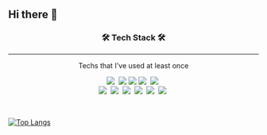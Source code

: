 ## Hi there 👋

<h3 align="center">🛠 Tech Stack 🛠</h3>
<hr>

<p align="center"> Techs that I've used at least once </p>

<p align="center">
  <img src="https://img.shields.io/badge/Python-3766AB?style=flat-square&logo=Python&logoColor=white"/>&nbsp
  <img src="https://img.shields.io/badge/HTML-E34F26?style=flat-square&logo=HTML5&logoColor=white"/>
  <img src="https://img.shields.io/badge/CSS3-1572B6?style=flat-square&logo=CSS3&logoColor=white"/>
  <img src="https://img.shields.io/badge/Javascript-ffb13b?style=flat-square&logo=javascript&logoColor=white"/>&nbsp 
  <img src="https://img.shields.io/badge/React-61DAFB?style=flat-square&logo=React&logoColor=white"/>&nbsp 
  <br>
  <img src="https://img.shields.io/badge/Node.js-339933?style=flat-square&logo=Node.js&logoColor=white"/>&nbsp 
  <img src="https://img.shields.io/badge/PHP-777BB4?style=flat-square&logo=PHP&logoColor=white"/>&nbsp 
  <img src="https://img.shields.io/badge/Django-092E20?style=flat-square&logo=Django&logoColor=white"/>&nbsp 
  <img src="https://img.shields.io/badge/Mysql-E6B91E?style=flat-square&logo=MySql&logoColor=white"/>&nbsp
  <img src="https://img.shields.io/badge/MongoDB-47A248?style=flat-square&logo=MongoDB&logoColor=white"/>&nbsp 
  <img src="https://img.shields.io/badge/Jupyter-F37626?style=flat-square&logo=Jupyter&logoColor=white"/>&nbsp  
</p>

<br>


[![Top Langs](https://github-readme-stats.vercel.app/api/top-langs/?username=chaeyun-sim&langs_count=10&layout=compact)](https://github.com/chaeyun-sim)
